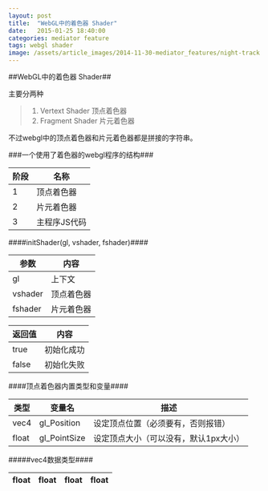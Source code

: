 ```yaml
---
layout: post
title:  "WebGL中的着色器 Shader"
date:   2015-01-25 18:40:00
categories: mediator feature
tags: webgl shader
image: /assets/article_images/2014-11-30-mediator_features/night-track.JPG
---
```

##WebGL中的着色器 Shader##

主要分两种
> 1. Vertext Shader 顶点着色器
> 2. Fragment Shader 片元着色器

不过webgl中的顶点着色器和片元着色器都是拼接的字符串。


###一个使用了着色器的webgl程序的结构###

| 阶段|  名称      |
|-----|---|
|1    |顶点着色器  |
|2    |片元着色器  |
|3    |主程序JS代码|


####initShader(gl, vshader, fshader)####

| 参数  | 内容     |
|----|----|
|gl     |上下文    |
|vshader|顶点着色器|
|fshader|片元着色器|


| 返回值| 内容     |
|---|---|
|true   |初始化成功|
|false  |初始化失败|

####顶点着色器内置类型和变量####

|类型 |变量名      | 描述                                |
|---|---|---|
|vec4 |gl_Position |设定顶点位置（必须要有，否则报错）   |
|float|gl_PointSize|设定顶点大小（可以没有，默认1px大小）|


#####vec4数据类型####

|float|float|float|float|
|---|--|---|--|

